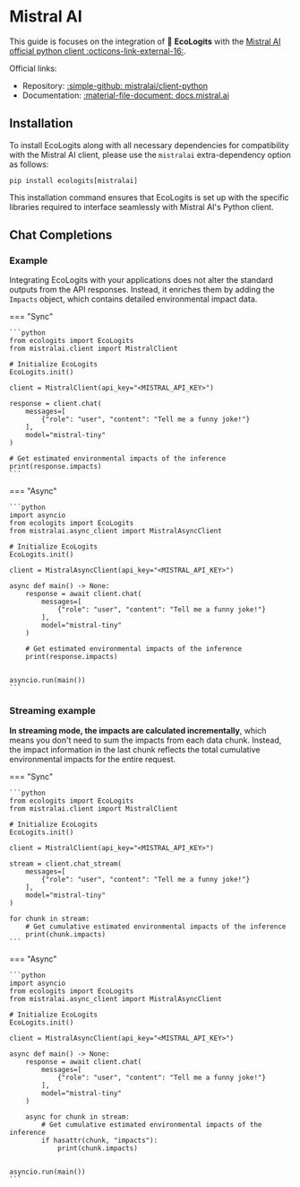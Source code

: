# Mistral AI

This guide is focuses on the integration of :seedling: **EcoLogits** with the [Mistral AI official python client :octicons-link-external-16:](https://github.com/mistralai/client-python).

Official links:

* Repository: [:simple-github: mistralai/client-python](https://github.com/mistralai/client-python)
* Documentation: [:material-file-document: docs.mistral.ai](https://docs.mistral.ai/getting-started/clients/)


## Installation

To install EcoLogits along with all necessary dependencies for compatibility with the Mistral AI client, please use the `mistralai` extra-dependency option as follows:

```shell
pip install ecologits[mistralai]
```

This installation command ensures that EcoLogits is set up with the specific libraries required to interface seamlessly with Mistral AI's Python client.


## Chat Completions

### Example

Integrating EcoLogits with your applications does not alter the standard outputs from the API responses. Instead, it enriches them by adding the `Impacts` object, which contains detailed environmental impact data.

=== "Sync"

    ```python
    from ecologits import EcoLogits
    from mistralai.client import MistralClient
    
    # Initialize EcoLogits
    EcoLogits.init()
    
    client = MistralClient(api_key="<MISTRAL_API_KEY>")
    
    response = client.chat(
        messages=[
            {"role": "user", "content": "Tell me a funny joke!"}
        ],
        model="mistral-tiny"
    )
    
    # Get estimated environmental impacts of the inference
    print(response.impacts)
    ```

=== "Async"

    ```python
    import asyncio
    from ecologits import EcoLogits
    from mistralai.async_client import MistralAsyncClient
    
    # Initialize EcoLogits
    EcoLogits.init()
    
    client = MistralAsyncClient(api_key="<MISTRAL_API_KEY>")
    
    async def main() -> None:
        response = await client.chat(
            messages=[
                {"role": "user", "content": "Tell me a funny joke!"}
            ],
            model="mistral-tiny"
        )
        
        # Get estimated environmental impacts of the inference
        print(response.impacts)
    
    
    asyncio.run(main())
    ```

### Streaming example

**In streaming mode, the impacts are calculated incrementally**, which means you don't need to sum the impacts from each data chunk. Instead, the impact information in the last chunk reflects the total cumulative environmental impacts for the entire request.

=== "Sync"

    ```python
    from ecologits import EcoLogits
    from mistralai.client import MistralClient
    
    # Initialize EcoLogits
    EcoLogits.init()
    
    client = MistralClient(api_key="<MISTRAL_API_KEY>")
    
    stream = client.chat_stream(
        messages=[
            {"role": "user", "content": "Tell me a funny joke!"}
        ],
        model="mistral-tiny"
    )
    
    for chunk in stream:
        # Get cumulative estimated environmental impacts of the inference
        print(chunk.impacts)
    ```

=== "Async"
    
    ```python
    import asyncio
    from ecologits import EcoLogits
    from mistralai.async_client import MistralAsyncClient
    
    # Initialize EcoLogits
    EcoLogits.init()
    
    client = MistralAsyncClient(api_key="<MISTRAL_API_KEY>")
    
    async def main() -> None:
        response = await client.chat(
            messages=[
                {"role": "user", "content": "Tell me a funny joke!"}
            ],
            model="mistral-tiny"
        )
        
        async for chunk in stream:
            # Get cumulative estimated environmental impacts of the inference
            if hasattr(chunk, "impacts"):
                print(chunk.impacts)
    
    
    asyncio.run(main())
    ```
